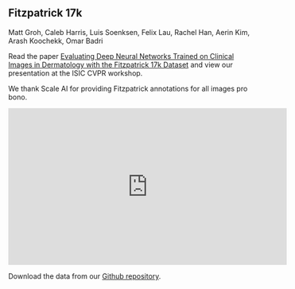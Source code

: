 ## Fitzpatrick 17k

Matt Groh, Caleb Harris, Luis Soenksen, Felix Lau, Rachel Han, Aerin Kim, Arash Koochekk, Omar Badri

Read the paper [Evaluating Deep Neural Networks Trained on Clinical Images in Dermatology with the Fitzpatrick 17k Dataset](https://workshop2021.isic-archive.com/paper_groh.pdf) and view our presentation at the ISIC CVPR workshop. 

We thank Scale AI for providing Fitzpatrick annotations for all images pro bono.

<iframe width="560" height="315" src="https://www.youtube.com/embed/bizJpy5VQmQ" title="YouTube video player" frameborder="0" allow="accelerometer; autoplay; clipboard-write; encrypted-media; gyroscope; picture-in-picture" allowfullscreen></iframe>

Download the data from our [Github repository](https://github.com/mattgroh/fitzpatrick17k).

